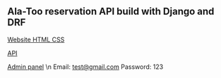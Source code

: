 ## Ala-Too reservation API build with Django and DRF

[Website HTML CSS](https://bolotzhusupekov07.github.io/shiny-spoon/)

[API](https://alatoo-room-booking.herokuapp.com/)

[Admin panel](https://alatoo-room-booking.herokuapp.com/ru/admin/) \n
Email: test@gmail.com
Password: 123
